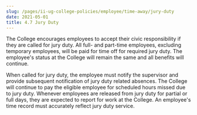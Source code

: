 ```yaml
---
slug: /pages/ii-ug-college-policies/employee/time-away/jury-duty
date: 2021-05-01
title: 4.7 Jury Duty
---
```

The College encourages employees to accept their civic responsibility if they are called for jury duty. All full- and part-time employees, excluding temporary employees, will be paid for time off for required jury duty. The employee's status at the College will remain the same and all benefits will continue.

When called for jury duty, the employee must notify the supervisor and provide subsequent notification of jury duty related absences. The College will continue to pay the eligible employee for scheduled hours missed due to jury duty. Whenever employees are released from jury duty for partial or full days, they are expected to report for work at the College. An employee's time record must accurately reflect jury duty service.